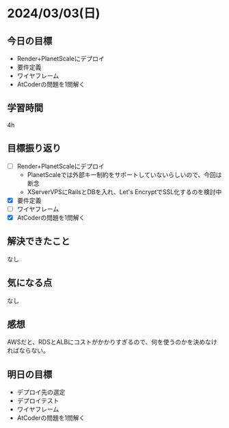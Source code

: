 # 2024/03/03(日)

## 今日の目標
* Render+PlanetScaleにデプロイ
* 要件定義
* ワイヤフレーム
* AtCoderの問題を1問解く

## 学習時間
4h

## 目標振り返り
* [ ] Render+PlanetScaleにデプロイ
  * PlanetScaleでは外部キー制約をサポートしていないらしいので、今回は断念
  * XServerVPSにRailsとDBを入れ、Let's EncryptでSSL化するのを検討中
* [x] 要件定義
* [ ] ワイヤフレーム
* [x] AtCoderの問題を1問解く

## 解決できたこと
なし

## 気になる点
なし

## 感想
AWSだと、RDSとALBにコストがかかりすぎるので、何を使うのかを決めなければならない。

## 明日の目標
* デプロイ先の選定
* デプロイテスト
* ワイヤフレーム
* AtCoderの問題を1問解く
